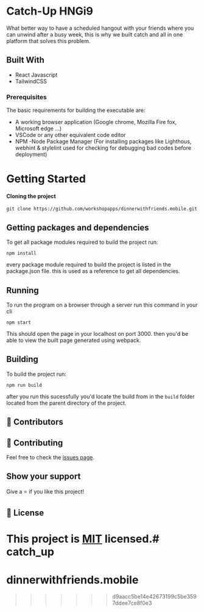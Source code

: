 # Catch-Up HNGi9 

What better way to have a scheduled hangout with your friends where you can unwind after a busy week, this is why we built 
catch and all in one platform that solves this problem.

<!-- ![screenshot](./src/images/screenshot.png)
My goal here is to Build a single page web application for metaverse using the React library, Click [here](https://metaverse-bnb.netlify.app/) to get a live preview of the project. -->

## Built With
- React Javascript
- TailwindCSS

### Prerequisites
The basic requirements for building the executable are:

- A working browser application (Google chrome, Mozilla Fire fox, Microsoft edge ...)
- VSCode or any other equivalent code editor
- NPM -Node Package Manager (For installing packages like Lighthous, webhint & stylelint used for checking for debugging bad codes before deployment)

# Getting Started

#### Cloning the project

```
git clone https://github.com/workshopapps/dinnerwithfriends.mobile.git
```
## Getting packages and dependencies
To get all package modules required to build the project run:
```
npm install
```
every package module required to build the project is listed in the package.json file. this is used as a reference to get all dependencies.

## Running

To run the program on a browser through a server run this command in your cli
```
npm start
```
This should open the page in your localhost on port 3000. then you'd be able to view the built page generated using webpack.

## Building

To build the project run:
```
npm run build
```
after you run this sucessfully you'd locate the build from in the ```build``` folder located from the parent directory of the project.

## 🤝 Contributors

## 🤝 Contributing

Feel free to check the [issues page](../../issues/).


## Show your support

Give a ⭐️ if you like this project!

## 📝 License

This project is [MIT](./MIT.md) licensed.# catch_up
=======
# dinnerwithfriends.mobile
>>>>>>> d9aacc5be14e42673199c5be3597ddee7ce8f0e3

